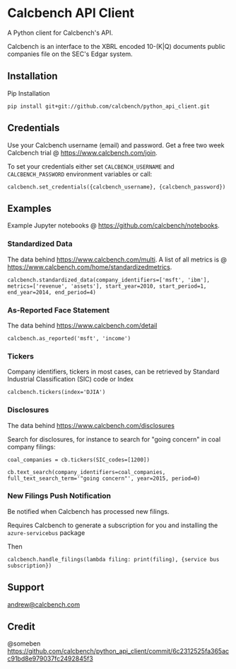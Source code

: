 # Calcbench API Client

A Python client for Calcbench's API.

Calcbench is an interface to the XBRL encoded 10-(K|Q) documents public companies file on the SEC's Edgar system.

## Installation

Pip Installation

    pip install git+git://github.com/calcbench/python_api_client.git
    
## Credentials

Use your Calcbench username (email) and password.  Get a free two week Calcbench trial @ https://www.calcbench.com/join.

To set your credentials either set `CALCBENCH_USERNAME` and `CALCBENCH_PASSWORD` environment variables or call:

    calcbench.set_credentials({calcbench_username}, {calcbench_password})
    

## Examples

Example Jupyter notebooks @ https://github.com/calcbench/notebooks.

### Standardized Data

The data behind https://www.calcbench.com/multi.  A list of all metrics is @ https://www.calcbench.com/home/standardizedmetrics.

    calcbench.standardized_data(company_identifiers=['msft', 'ibm'], metrics=['revenue', 'assets'], start_year=2010, start_period=1, end_year=2014, end_period=4)
    
### As-Reported Face Statement

The data behind https://www.calcbench.com/detail

	calcbench.as_reported('msft', 'income')
	
### Tickers
Company identifiers, tickers in most cases, can be retrieved by Standard Industrial Classification (SIC) code or Index
    
    calcbench.tickers(index='DJIA')

### Disclosures

The data behind https://www.calcbench.com/disclosures

Search for disclosures, for instance to search for "going concern" in coal company filings:

	coal_companies = cb.tickers(SIC_codes=[1200])
	
	cb.text_search(company_identifiers=coal_companies, full_text_search_term='"going concern"', year=2015, period=0)

### New Filings Push Notification

Be notified when Calcbench has processed new filings.

Requires Calcbench to generate a subscription for you and installing the `azure-servicebus` package

Then

    calcbench.handle_filings(lambda filing: print(filing), {service bus subscription})

## Support

andrew@calcbench.com

## Credit
@someben https://github.com/calcbench/python_api_client/commit/6c2312525fa365acc91bd8e979037fc2492845f3   

